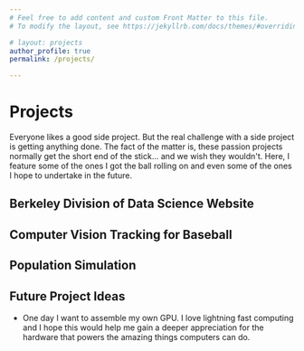 ```yaml
---
# Feel free to add content and custom Front Matter to this file.
# To modify the layout, see https://jekyllrb.com/docs/themes/#overriding-theme-defaults

# layout: projects
author_profile: true
permalink: /projects/

---
```


# Projects

Everyone likes a good side project. But the real challenge with a side project is getting anything done. The fact of the matter is, these passion projects normally get the short end of the stick... and we wish they wouldn't. Here, I feature some of the ones I got the ball rolling on and even some of the ones I hope to undertake in the future.


## Berkeley Division of Data Science Website

## Computer Vision Tracking for Baseball

## Population Simulation

## Future Project Ideas
   - One day I want to assemble my own GPU. I love lightning fast computing and I hope this would help me gain a deeper appreciation for the hardware that powers the amazing things computers can do.



